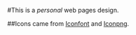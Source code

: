 #This is a _personal_ web pages design.

##Icons came from [Iconfont](http://www.iconfont.cn/collections/show/918) and [Iconpng](http://www.iconpng.com).


